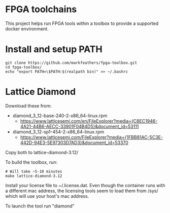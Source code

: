 # FPGA toolchains

This project helps run FPGA tools within a toolbox to provide a supported docker 
environment.

# Install and setup PATH
```
git clone https://github.com/markfeathers/fpga-toolbox.git
cd fpga-toolbox/
echo "export PATH=\$PATH:$(realpath bin)" >> ~/.bashrc
```

# Lattice Diamond 

Download these from:
* diamond_3_12-base-240-2-x86_64-linux.rpm
  * https://www.latticesemi.com/en/FileExplorer?media={C8EC1946-4A21-44B6-AECC-33901F04B4D5}&document_id=53111
* diamond_3_12-sp1-454-2-x86_64-linux.rpm
  * https://www.latticesemi.com/FileExplorer?media={1FBB81AC-5C3E-442D-94E3-5E97303D7AD3}&document_id=53370

Copy both to lattice-diamond-3.12/

To build the toolbox, run:
```
# Will take ~5-10 minutes
make lattice-diamond-3.12
```
Install your license file to ~/.license.dat. Even though the container runs with a different mac address, the licensing tools seem to load them from /sys/ which will use your host's mac address.

To launch the tool run "diamond"
